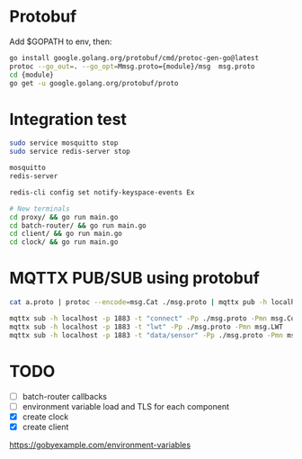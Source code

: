 # Protobuf
Add $GOPATH to env, then:
```bash
go install google.golang.org/protobuf/cmd/protoc-gen-go@latest
protoc --go_out=. --go_opt=Mmsg.proto={module}/msg  msg.proto
cd {module}
go get -u google.golang.org/protobuf/proto
```

# Integration test
```bash
sudo service mosquitto stop
sudo service redis-server stop

mosquitto
redis-server

redis-cli config set notify-keyspace-events Ex

# New terminals
cd proxy/ && go run main.go
cd batch-router/ && go run main.go
cd client/ && go run main.go
cd clock/ && go run main.go 
```

# MQTTX PUB/SUB using protobuf
```bash
cat a.proto | protoc --encode=msg.Cat ./msg.proto | mqttx pub -h localhost -p 1883 -t idk -s

mqttx sub -h localhost -p 1883 -t "connect" -Pp ./msg.proto -Pmn msg.Connect
mqttx sub -h localhost -p 1883 -t "lwt" -Pp ./msg.proto -Pmn msg.LWT
mqttx sub -h localhost -p 1883 -t "data/sensor" -Pp ./msg.proto -Pmn msg.SensorData
```

# TODO
- [ ] batch-router callbacks
- [ ] environment variable load and TLS for each component
- [X] create clock
- [X] create client

https://gobyexample.com/environment-variables

